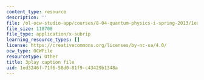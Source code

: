 ```yaml
---
content_type: resource
description: ''
file: /ol-ocw-studio-app/courses/8-04-quantum-physics-i-spring-2013/1ed3246f71f658d081f9c43429b1348a_Rc1vFAUnRUM.vtt
file_size: 118708
file_type: application/x-subrip
learning_resource_types: []
license: https://creativecommons.org/licenses/by-nc-sa/4.0/
ocw_type: OCWFile
resourcetype: Other
title: 3play caption file
uid: 1ed3246f-71f6-58d0-81f9-c43429b1348a
---
```

